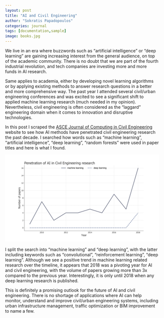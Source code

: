 ```yaml
---
layout: post
title: "AI and Civil Engineering"
author: "Sokratis Papadopoulos"
categories: journal
tags: [documentation,sample]
image: books.jpg
---
```


We live in an era where buzzwords such as “artificial intelligence” or “deep learning” are gaining increasing interest from the general 
audience, on top of the academic community. There is no doubt that we are part of the fourth industrial revolution, and tech companies are 
investing more and more funds in AI research.  

Same applies to academia, either by developing novel learning algorithms or by applying existing methods to answer research questions in 
a better and more comprehensive way. The past year I attended several civil/urban engineering conferences and was excited to see a 
significant shift to applied machine learning research (much needed in my opinion). Nevertheless, civil engineering is often considered as 
the “laggard” engineering domain when it comes to innovation and disruptive technologies. 

In this post I scraped the [ASCE Journal of Computing in Civil Engineering](https://ascelibrary.org/journal/jccee5) website to see how AI methods have penetrated civil engineering 
research the past decade. I searched how words such as “machine learning”, “artificial intelligence”, “deep learning”, “random forests” 
were used in paper titles and here is what I found.

![](/assets/img/aiPenetration.png)

I split the search into “machine learning” and “deep learning”, with the latter including keywords such as “convolutional”, 
“reinforcement learning”, “deep learning”. Although we see a positive trend in machine learning related research over the timeline, it 
appears that 2018 was a pivoting year for AI and civil engineering, with the volume of papers growing more than 3x compared to the previous 
year. Interestingly, it is only until 2018 when any deep learning research is published. 

This is definitely a promising outlook for the future of AI and civil engineering. There is no shortage of applications where AI can help 
monitor, understand and improve civil/urban engineering systems, including urban infrastructure management, traffic optimization or BIM 
improvement to name a few.  

